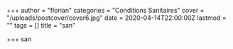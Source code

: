 +++
author = "florian"
categories = "Conditions Sanitaires"
cover = "/uploads/postcover/cover6.jpg"
date = 2020-04-14T22:00:00Z
lastmod = ""
tags = []
title = "san"

+++
san